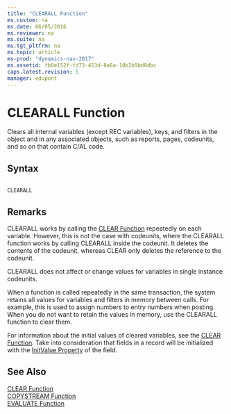```yaml
---
title: "CLEARALL Function"
ms.custom: na
ms.date: 06/05/2016
ms.reviewer: na
ms.suite: na
ms.tgt_pltfrm: na
ms.topic: article
ms-prod: "dynamics-nav-2017"
ms.assetid: fb0e152f-fd73-453d-8a8a-10b2b9bd0dbc
caps.latest.revision: 5
manager: edupont
---
```

# CLEARALL Function
Clears all internal variables \(except REC variables\), keys, and filters in the object and in any associated objects, such as reports, pages, codeunits, and so on that contain C/AL code.  
  
## Syntax  
  
```  
  
CLEARALL  
```  
  
## Remarks  
 CLEARALL works by calling the [CLEAR Function](CLEAR-Function.md) repeatedly on each variable. However, this is not the case with codeunits, where the CLEARALL function works by calling CLEARALL inside the codeunit. It deletes the contents of the codeunit, whereas CLEAR only deletes the reference to the codeunit.  
  
 CLEARALL does not affect or change values for variables in single instance codeunits.  
  
 When a function is called repeatedly in the same transaction, the system retains all values for variables and filters in memory between calls. For example, this is used to assign numbers to entry numbers when posting. When you do not want to retain the values in memory, use the CLEARALL function to clear them.  
  
 For information about the initial values of cleared variables, see the [CLEAR Function](CLEAR-Function.md). Take into consideration that fields in a record will be initialized with the [InitValue Property](InitValue-Property.md) of the field.  
  
## See Also  
 [CLEAR Function](CLEAR-Function.md)   
 [COPYSTREAM Function](COPYSTREAM-Function.md)   
 [EVALUATE Function](EVALUATE-Function.md)